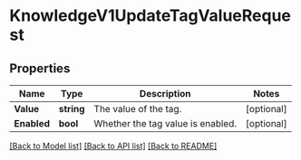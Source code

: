 # KnowledgeV1UpdateTagValueRequest

## Properties

Name | Type | Description | Notes
------------ | ------------- | ------------- | -------------
**Value** | **string** | The value of the tag. |[optional] 
**Enabled** | **bool** | Whether the tag value is enabled. |[optional] 

[[Back to Model list]](../README.md#documentation-for-models) [[Back to API list]](../README.md#documentation-for-api-endpoints) [[Back to README]](../README.md)


